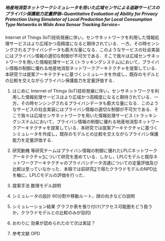 ##### 地産地消型ネットワークシミュレータを用いた広域センサによる追跡サービスのプライバシ保護能力定量評価~Quantitative Evaluation of Ability for Privacy Protection Using Simulator of Local Production for Local Consumption Type Networks in Wide Area Sensor Tracking Service~

Internet of Things (IoT)技術発展に伴い，センサネットワークを利用した情報処理サービスはより広域かつ高精度になると期待されている．一方，その時センシングされるプライバシデータも膨大な量になる．このようなサービスの社会実装にはプライバシ情報の適切な制御が不可欠である．そこで我々は広域センサネットワークを用いた情報処理サービス (トラッキングシステム)において，プライバシ情報の制御に優れる地産地消型ネットワークアーキテクチャを提案している．本研究では提案アーキテクチャに基づくシミュレータを作成し，既存のモデルとの比較を交えながらプライバシ保護能力を定量評価する．



1. はじめに
   Internet of Things (IoT)技術発展に伴い，センサネットワークを利用した情報処理サービスはより広域かつ高精度になると期待されている．一方，その時センシングされるプライバシデータも膨大な量になる．このようなサービスの社会実装にはプライバシ情報の適切な制御が不可欠である．そこで我々は広域センサネットワークを用いた情報処理サービス (トラッキングシステム)において，プライバシ情報の制御に優れる地産地消型ネットワークアーキテクチャを提案している．本研究では提案アーキテクチャに基づくシミュレータを作成し，既存のモデルとの比較を交えながらプライバシ保護能力を定量評価する．

2. 研究動機
   等研究チームはプライバシ情報の制御に優れたLPLCネットワークアーキテクチャ[1](以下LPLC)について研究を進めている．しかし，LPLCモデルと既存ネットワークアーキテクチャのプライバシデータ流通についての定量評価及び比較は至っていなかった．本稿では前研究[2](長崎)で得たクラウドモデルのNPD比を軸に，LPLCモデルの評価を行った．

3. 提案手法
   数理モデル説明

4. シミュレータの設計
   60分割や移動ルート，顔の向きなどの説明

5. シミュレーション結果
   グラフか表を張り付け(アクセス可能圏をどう扱うか，クラウドモデルとの比較のみが目的)

6. おわりに
   効果が認められたので次は実証？

7. 参考文献
   OPD
